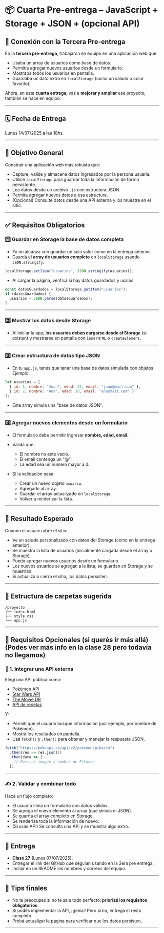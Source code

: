 # 📦 Cuarta Pre-entrega – JavaScript + Storage + JSON + (opcional API)

## 🔁 Conexión con la Tercera Pre-entrega

En la **tercera pre-entrega**, trabajaron en equipo en una aplicación web que:
- Usaba un array de usuarios como base de datos.
- Permitía agregar nuevos usuarios desde un formulario.
- Mostraba todos los usuarios en pantalla.
- Guardaba un dato extra en `localStorage` (como un saludo o color favorito).

Ahora, en esta **cuarta entrega**, vas a **mejorar y ampliar** ese proyecto, también se hace en equipo:

---

## 🗓️ Fecha de Entrega
Lunes 14/07/2025 a las 18hs.

---

## 🎯 Objetivo General

Construir una aplicación web más robusta que:
- Capture, valide y almacene datos ingresados por la persona usuaria.
- Utilice `localStorage` para guardar toda la información de forma persistente.
- Lea datos desde un archivo `.js` con estructura JSON.
- Permita agregar nuevos datos a esa estructura.
- (Opcional) Consulte datos desde una API externa y los muestre en el sitio.

---

## ✅ Requisitos Obligatorios

### 1️⃣ **Guardar en Storage la base de datos completa**
- Ya no alcanza con guardar un solo valor como en la entrega anterior.
- Guardá el **array de usuarios completo** en `localStorage` usando `JSON.stringify`.

```js
localStorage.setItem("usuarios", JSON.stringify(usuarios));
```

- Al cargar la página, verificá si hay datos guardados y usalos:

```js
const datosGuardados = localStorage.getItem("usuarios");
if (datosGuardados) {
  usuarios = JSON.parse(datosGuardados);
}
```

---

### 2️⃣ **Mostrar los datos desde Storage**
- Al iniciar la app, **los usuarios deben cargarse desde el Storage** (si existen) y mostrarse en pantalla con `innerHTML` o `createElement`.

---

### 3️⃣ **Crear estructura de datos tipo JSON**
- En tu `app.js`, tenés que tener una base de datos simulada con objetos. Ejemplo:

```js
let usuarios = [
  { id: 1, nombre: "Juan", edad: 25, email: "juan@mail.com" },
  { id: 2, nombre: "Ana", edad: 30, email: "ana@mail.com" }
];
```

- Este array simula una "base de datos JSON".

---

### 4️⃣ **Agregar nuevos elementos desde un formulario**
- El formulario debe permitir ingresar **nombre, edad, email**.
- Validá que:
  - El nombre no esté vacío.
  - El email contenga un "@".
  - La edad sea un número mayor a 0.

- Si la validación pasa:
  - Crear un nuevo objeto `usuario`.
  - Agregarlo al array.
  - Guardar el array actualizado en `localStorage`.
  - Volver a renderizar la lista.

---

## 🧪 Resultado Esperado

Cuando el usuario abre el sitio:
- Ve un saludo personalizado con datos del Storage (como en la entrega anterior).
- Se muestra la lista de usuarios (inicialmente cargada desde el array o Storage).
- Puede agregar nuevos usuarios desde un formulario.
- Los nuevos usuarios se agregan a la lista, se guardan en Storage y se muestran.
- Si actualiza o cierra el sitio, los datos persisten.

---

## 🧰 Estructura de carpetas sugerida

```
/proyecto
├── index.html
├── style.css
└── app.js
```

---

## 🌟 Requisitos Opcionales (si querés ir más allá) (Podes ver más info en la clase 28 pero todavía no llegamos)

### 🔌 1. Integrar una API externa
Elegí una API pública como:
- [Pokémon API](https://pokeapi.co/)
- [Star Wars API](https://swapi.dev/)
- [The Movie DB](https://www.themoviedb.org/documentation/api)
- [API de recetas](https://www.edamam.com/)

Y:
- Permití que el usuario busque información (por ejemplo, por nombre de Pokémon).
- Mostrá los resultados en pantalla.
- Usá `fetch()` y `.then()` para obtener y manejar la respuesta JSON.

```js
fetch("https://pokeapi.co/api/v2/pokemon/pikachu")
  .then(res => res.json())
  .then(data => {
    // Mostrar imagen y nombre de Pikachu
  });
```

---

### ✍️ 2. Validar y combinar todo
Hacé un flujo completo:
- El usuario llena un formulario con datos válidos.
- Se agrega el nuevo elemento al array (que simula el JSON).
- Se guarda el array completo en Storage.
- Se renderiza toda la información de nuevo.
- (Si usás API) Se consulta una API y se muestra algo extra.

---

## 📅 Entrega

- **Clase 27** (Lunes 07/07/2025).
- Entregar el link del GitHub que seguían usando en la 3era pre entrega.
- Incluir en un README los nombres y correos del equipo.

---

## 🧠 Tips finales

- No te preocupes si no te sale todo perfecto: **priorizá los requisitos obligatorios**.
- Si podés implementar la API, ¡genial! Pero si no, entregá el resto completo.
- Probá actualizar la página para verificar que los datos persisten.

---
